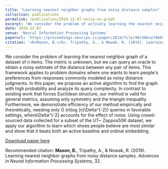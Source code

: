 ```yaml
---
title: "Learning nearest neighbor graphs from noisy distance samples"
collection: publications
permalink: /publication/2019-12-07-noisy-nn-graph
excerpt: 'We consider the problem of actively learning the nearest neighbor graph of a dataset of n items in as few queries as possible.'
date: 2019-12-07
venue: 'Neural Information Processing Systems'
paperurl: 'https://proceedings.neurips.cc/paper/2019/file/98c56bce74669e2e4e7a9fc1caa8c326-Paper.pdf'
citation: '<b>Mason, B.</b>, Tripathy, A., & Nowak, R. (2019). Learning nearest neighbor graphs from noisy distance samples. <i>Advances in Neural Information Processing Systems</i>, 32.'
---
```


We consider the problem of learning the nearest neighbor graph of a dataset of n items. The metric is unknown, but we can query an oracle to obtain a noisy estimate of the distance between any pair of items. This framework applies to problem domains where one wants to learn people's preferences from responses commonly modeled as noisy distance judgments. In this paper, we propose an active algorithm to find the graph with high probability and analyze its query complexity. In contrast to existing work that forces Euclidean structure, our method is valid for general metrics, assuming only symmetry and the triangle inequality. Furthermore, we demonstrate efficiency of our method empirically and theoretically, needing only O (n\log (n)\Delta^{-2}) queries in favorable settings, where\Delta^{-2} accounts for the effect of noise. Using crowd-sourced data collected for a subset of the UT~ Zappos50K dataset, we apply our algorithm to learn which shoes people believe are most similar and show that it beats both an active baseline and ordinal embedding.

[Download paper here](https://proceedings.neurips.cc/paper/2019/file/98c56bce74669e2e4e7a9fc1caa8c326-Paper.pdf)

Recommended citation: <b>Mason, B.</b>, Tripathy, A., & Nowak, R. (2019). Learning nearest neighbor graphs from noisy distance samples. <i>Advances in Neural Information Processing Systems</i>, 32.